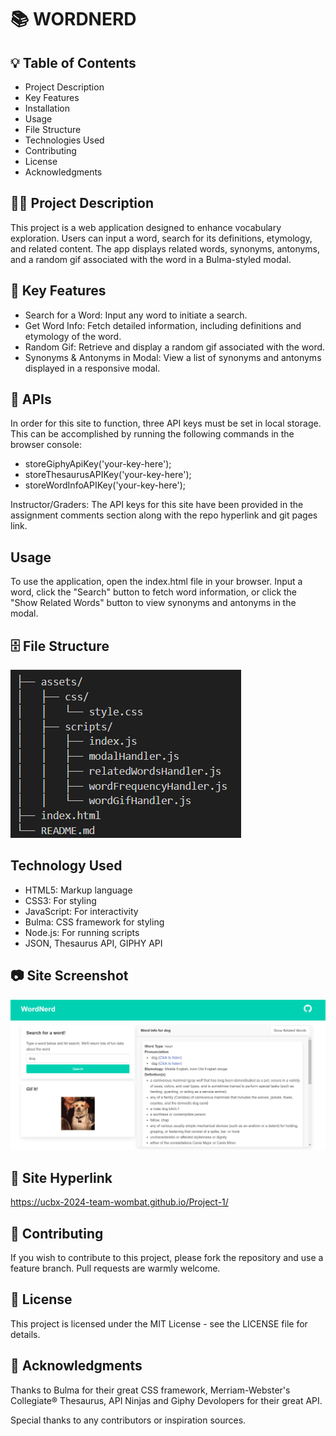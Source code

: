 # 📚 WORDNERD

## 💡 Table of Contents

* Project Description
* Key Features
* Installation
* Usage
* File Structure
* Technologies Used
* Contributing
* License
* Acknowledgments

## ✍🏻 Project Description

This project is a web application designed to enhance vocabulary exploration. Users can input a word, search for its definitions, etymology, and related content. The app displays related words, synonyms, antonyms, and a random gif associated with the word in a Bulma-styled modal.

## 🔑 Key Features

* Search for a Word: Input any word to initiate a search.
* Get Word Info: Fetch detailed information, including definitions and etymology of the word.
* Random Gif: Retrieve and display a random gif associated with the word.
* Synonyms & Antonyms in Modal: View a list of synonyms and antonyms displayed in a responsive modal.

## 💽 APIs

In order for this site to function, three API keys must be set in local storage. This can be accomplished by running the following commands in the browser console:
- storeGiphyApiKey('your-key-here');
- storeThesaurusAPIKey('your-key-here');
- storeWordInfoAPIKey('your-key-here');

Instructor/Graders: The API keys for this site have been provided in the assignment comments section along with the repo hyperlink and git pages link.

## Usage

To use the application, open the index.html file in your browser. Input a word, click the "Search" button to fetch word information, or click the "Show Related Words" button to view synonyms and antonyms in the modal.

##  🗄️ File Structure

![File Structure](assets\images\file-structure.png "file-structure")

## Technology Used

* HTML5: Markup language
* CSS3: For styling
* JavaScript: For interactivity
* Bulma: CSS framework for styling
* Node.js: For running scripts 
* JSON, Thesaurus API,  GIPHY API 

## 📷 Site Screenshot

![File Structure](assets\images\site-screenshot.png "site-screenshot")

## 🔗 Site Hyperlink

https://ucbx-2024-team-wombat.github.io/Project-1/

## 🤝 Contributing
If you wish to contribute to this project, please fork the repository and use a feature branch. Pull requests are warmly welcome.

## 📝 License

This project is licensed under the MIT License - see the LICENSE file for details.

##  🙌 Acknowledgments

Thanks to Bulma for their great CSS framework, Merriam-Webster's Collegiate® Thesaurus, API Ninjas and Giphy Devolopers for their great API.

Special thanks to any contributors or inspiration sources.




